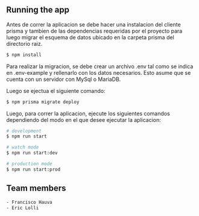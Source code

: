 ## Running the app
Antes de correr la aplicacion se debe hacer una instalacion del cliente prisma y tambien de las dependencias requeridas por el proyecto para luego migrar el esquema de datos ubicado en la carpeta prisma del directorio raiz.


```bash
$ npm install
```

Para realizar la migracion, se debe crear un archivo .env tal como se indica en .env-example y rellenarlo con los datos necesarios. Esto asume que se cuenta con un servidor con MySql o MariaDB.

Luego se ejectua el siguiente comando:

```bash
$ npm prisma migrate deploy
```

Luego, para correr la aplicacion, ejecute los siguientes comandos dependiendo del modo en el que desee ejecutar la aplicacion:

```bash
# development
$ npm run start

# watch mode
$ npm run start:dev

# production mode
$ npm run start:prod
```

## Team members

```bash
- Francisco Hauva
- Eric Lolli
```
